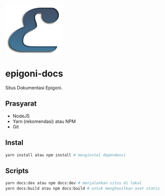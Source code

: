 ![Epigoni Logo](docs/.vuepress/public/images/Epigoni.png)

# epigoni-docs

Situs Dokumentasi Epigoni.

## Prasyarat

- NodeJS
- Yarn (rekomendasi) atau NPM
- Git

## Instal

```bash
yarn install atau npm install # menginstal dependensi
```

## Scripts

```bash
yarn docs:dev atau npm docs:dev # menjalankan situs di lokal
yarn docs:build atau npm docs:build # untuk menghasilkan aset statis
```
